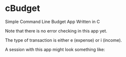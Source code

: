 # cBudget

Simple Command Line Budget App Written in C

Note that there is no error checking in this app yet.

The type of transaction is either e (expense) or i (income).

A session with this app might look something like:

